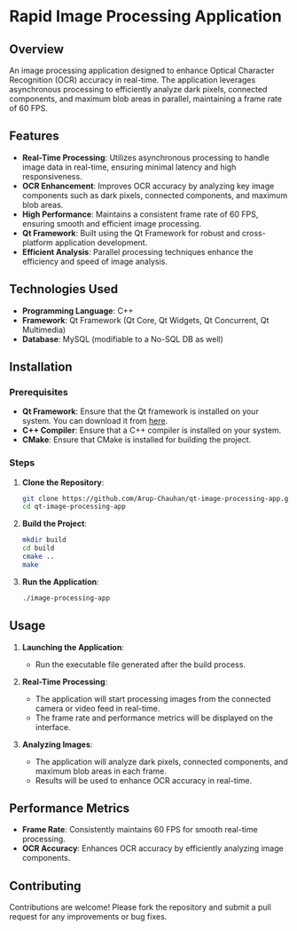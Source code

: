 # Rapid Image Processing Application

## Overview

An image processing application designed to enhance Optical Character Recognition (OCR) accuracy in real-time. The application leverages asynchronous processing to efficiently analyze dark pixels, connected components, and maximum blob areas in parallel, maintaining a frame rate of 60 FPS.

## Features

- **Real-Time Processing**: Utilizes asynchronous processing to handle image data in real-time, ensuring minimal latency and high responsiveness.
- **OCR Enhancement**: Improves OCR accuracy by analyzing key image components such as dark pixels, connected components, and maximum blob areas.
- **High Performance**: Maintains a consistent frame rate of 60 FPS, ensuring smooth and efficient image processing.
- **Qt Framework**: Built using the Qt Framework for robust and cross-platform application development.
- **Efficient Analysis**: Parallel processing techniques enhance the efficiency and speed of image analysis.

## Technologies Used

- **Programming Language**: C++
- **Framework**: Qt Framework (Qt Core, Qt Widgets, Qt Concurrent, Qt Multimedia)
- **Database**: MySQL (modifiable to a No-SQL DB as well)

## Installation

### Prerequisites

- **Qt Framework**: Ensure that the Qt framework is installed on your system. You can download it from [here](https://www.qt.io/download).
- **C++ Compiler**: Ensure that a C++ compiler is installed on your system.
- **CMake**: Ensure that CMake is installed for building the project.

### Steps

1. **Clone the Repository**:

   ```sh
   git clone https://github.com/Arup-Chauhan/qt-image-processing-app.git
   cd qt-image-processing-app
   ```

2. **Build the Project**:

   ```sh
   mkdir build
   cd build
   cmake ..
   make
   ```

3. **Run the Application**:

   ```sh
   ./image-processing-app
   ```

## Usage

1. **Launching the Application**:
   - Run the executable file generated after the build process.

2. **Real-Time Processing**:
   - The application will start processing images from the connected camera or video feed in real-time.
   - The frame rate and performance metrics will be displayed on the interface.

3. **Analyzing Images**:
   - The application will analyze dark pixels, connected components, and maximum blob areas in each frame.
   - Results will be used to enhance OCR accuracy in real-time.

## Performance Metrics

- **Frame Rate**: Consistently maintains 60 FPS for smooth real-time processing.
- **OCR Accuracy**: Enhances OCR accuracy by efficiently analyzing image components.

## Contributing

Contributions are welcome! Please fork the repository and submit a pull request for any improvements or bug fixes.
